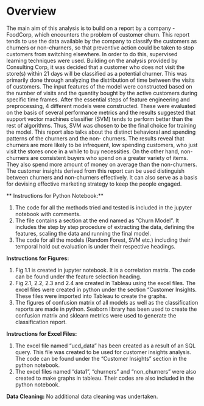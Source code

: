 # Overview

The main aim of this analysis is to build on a report by a company - FoodCorp, which encounters the problem of customer churn. This report tends to use the data available by the company to classify the customers as churners or non-churners, so that preventive action could be taken to stop customers from switching elsewhere. In order to do this, supervised learning techniques were used. Building on the analysis provided by Consulting Corp, it was decided that a customer who does not visit the store(s) within 21 days will be classified as a potential churner. This was primarily done through analyzing the distribution of time between the visits of customers. The input features of the model were constructed based on the number of visits and the quantity bought by the active customers during specific time frames. After the essential steps of feature engineering and preprocessing, 4 different models were constructed. These were evaluated on the basis of several performance metrics and the results suggested that support vector machines classifier (SVM) tends to perform better than the rest of algorithms. Thus, SVM was chosen to be the final choice for training the model.
This report also talks about the distinct behavioral and spending patterns of the churners and the non- churners. The results reveal that churners are more likely to be infrequent, low spending customers, who just visit the stores once in a while to buy necessities. On the other hand, non-churners are consistent buyers who spend on a greater variety of items. They also spend more amount of money on average than the non-churners. The customer insights derived from this report can be used distinguish between churners and non-churners effectively. It can also serve as a basis for devising effective marketing strategy to keep the people engaged.

**
Instructions for Python Notebook:**
1.	The code for all the methods tried and tested is included in the jupyter notebook with comments.
2.	The file contains a section at the end named as “Churn Model”. It includes the step by step procedure of extracting the data, defining the features, scaling the data and running the final model.
3.	The code for all the models (Random Forest, SVM etc.) including their temporal hold out evaluation is under their respective headings.
   
**Instructions for Figures:**
1.	Fig 1.1 is created in jupyter notebook. It is a correlation matrix. The code can be found under the feature selection heading.
2.	Fig 2.1, 2.2, 2.3 and 2.4 are created in Tableau using the excel files. The excel files were created in python under the section “Customer Insights. These files were imported into Tableau to create the graphs.
3.	The figures of confusion matrix of all models as well as the classification reports are made in python. Seaborn library has been used to create the confusion matrix and sklearn metrics were used to generate the classification report.
   
**Instructions for Excel Files:**
1.	The excel file named “ucd_data” has been created as a result of an SQL query. This file was created to be used for customer insights analysis. The code can be found under the “Customer Insights” section in the python notebook.
2.	The excel files named “data1”, “churners” and “non_churners” were also created to make graphs in tableau. Their codes are also included in the python notebook.

**Data Cleaning:**
No additional data cleaning was undertaken.
